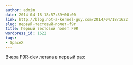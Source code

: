 ```yaml
---
author: admin
date: 2014-04-18 18:57:39+00:00
link: http://blog.not-a-kernel-guy.com/2014/04/18/1622
slug: первый-тестовый-полет-f9r
title: Первый тестовый полет F9R
wordpress_id: 1622
tags:
- SpaceX
---
```


Вчера F9R-dev летала в первый раз:
